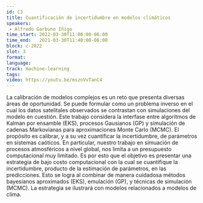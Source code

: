 ```yaml
---
id: C3
title: Cuantificación de incertidumbre en modelos climáticos
speakers:
 - Alfredo Garbuno Iñigo
time_start: 2022-03-30T11:00:00-06:00
time_end:   2021-03-30T11:40:00-06:00
block: c-2022
slot: 3
format: 
language: 
track: machine-learning
tags:
video: https://youtu.be/msznVvTanC4
---
```


La calibración de modelos complejos es un reto que presenta diversas áreas de oportunidad. Se puede formular como un problema inverso en el cual los datos satelitales observados se contrastan con simulaciones del modelo en cuestión. Este trabajo considera la interfase entre algoritmos de Kalman por ensamble (EKS), procesos Gausianos (GP) y simulación de cadenas Markovianas para aproximaciones Monte Carlo (MCMC). El propósito es calibrar, y a su vez cuantificar la incertidumbre, de parámetros en sistemas caóticos. En particular, nuestro trabajo en simuación de procesos atmosféricos a nivel global, nos limita a un presupuesto computacional muy limitado. Es por esto que el objetivo es presentar una estrategia de bajo costo computacional con la cual se cuantifique la incertidumbre, producto de la estimación de parámetros, en las predicciones. Esto se logra al combinar de manera cuidadosa métodos bayesianos aproximados (EKS), emulación (GP), y técnicas de simulación (MCMC). La estrategia se ilustrará con modelos relacionados a modelos de clima.

